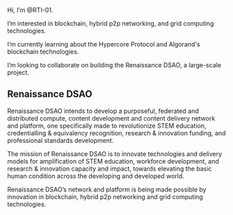 
Hi, I’m @RTI-01.

I’m interested in blockchain, hybrid p2p networking, and grid computing technologies.

I’m currently learning about the Hypercore Protocol and Algorand's blockchain technologies.

I’m looking to collaborate on building the Renaissance DSAO, a large-scale project.

## Renaissance DSAO

Renaissance DSAO intends to develop a purposeful, federated and distributed compute, 
content development and content delivery network and platform, one specifically made to revolutionize STEM education, credentialling & equivalency recognition, research & innovation funding, and professional standards development.

The mission of Renaissance DSAO is to innovate technologies and delivery models for amplification of STEM education, workforce development, and research & innovation capacity and impact, towards elevating the basic human condition across the developing and developed world.

Renaissance DSAO’s network and platform is being made possible by innovation in blockchain, hybrid p2p networking and grid computing technologies.


<!---
RTI-01/RTI-01 is a ✨ special ✨ repository because its `README.md` (this file) appears on your GitHub profile.
You can click the Preview link to take a look at your changes.
--->
